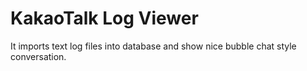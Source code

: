 # KakaoTalk Log Viewer

It imports text log files into database and show nice bubble chat style conversation. 
